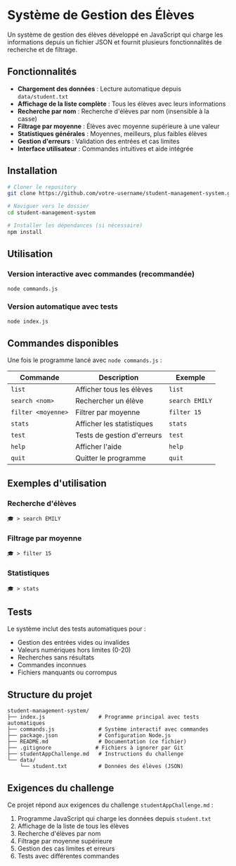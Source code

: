 # Système de Gestion des Élèves

Un système de gestion des élèves développé en JavaScript qui charge les informations depuis un fichier JSON et fournit plusieurs fonctionnalités de recherche et de filtrage.

##  Fonctionnalités

-  **Chargement des données** : Lecture automatique depuis `data/student.txt`
-  **Affichage de la liste complète** : Tous les élèves avec leurs informations
-  **Recherche par nom** : Recherche d'élèves par nom (insensible à la casse)
-  **Filtrage par moyenne** : Élèves avec moyenne supérieure à une valeur
-  **Statistiques générales** : Moyennes, meilleurs, plus faibles élèves
-  **Gestion d'erreurs** : Validation des entrées et cas limites
-  **Interface utilisateur** : Commandes intuitives et aide intégrée

## Installation

```bash
# Cloner le repository
git clone https://github.com/votre-username/student-management-system.git

# Naviguer vers le dossier
cd student-management-system

# Installer les dépendances (si nécessaire)
npm install
```

## Utilisation

### Version interactive avec commandes (recommandée)
```bash
node commands.js
```

### Version automatique avec tests
```bash
node index.js
```

## Commandes disponibles

Une fois le programme lancé avec `node commands.js` :

| Commande | Description | Exemple |
|----------|-------------|---------|
| `list` | Afficher tous les élèves | `list` |
| `search <nom>` | Rechercher un élève | `search EMILY` |
| `filter <moyenne>` | Filtrer par moyenne | `filter 15` |
| `stats` | Afficher les statistiques | `stats` |
| `test` | Tests de gestion d'erreurs | `test` |
| `help` | Afficher l'aide | `help` |
| `quit` | Quitter le programme | `quit` |

## Exemples d'utilisation

### Recherche d'élèves
```
🎓 > search EMILY
```

### Filtrage par moyenne
```
🎓 > filter 15
```

### Statistiques
```
🎓 > stats
```

## Tests

Le système inclut des tests automatiques pour :
- Gestion des entrées vides ou invalides
- Valeurs numériques hors limites (0-20)
- Recherches sans résultats
- Commandes inconnues
- Fichiers manquants ou corrompus

## Structure du projet

```
student-management-system/
├── index.js                 # Programme principal avec tests automatiques
├── commands.js              # Système interactif avec commandes
├── package.json             # Configuration Node.js
├── README.md                # Documentation (ce fichier)
├── .gitignore              # Fichiers à ignorer par Git
├── studentAppChallenge.md   # Instructions du challenge
└── data/
    └── student.txt          # Données des élèves (JSON)
```

## Exigences du challenge

Ce projet répond aux exigences du challenge `studentAppChallenge.md` :

1. Programme JavaScript qui charge les données depuis `student.txt`
2. Affichage de la liste de tous les élèves
3. Recherche d'élèves par nom
4. Filtrage par moyenne supérieure
5. Gestion des cas limites et erreurs
6. Tests avec différentes commandes

